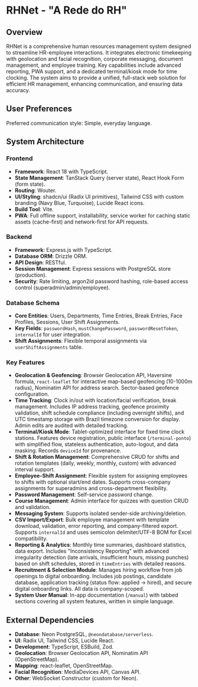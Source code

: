 # RHNet - "A Rede do RH"

## Overview

RHNet is a comprehensive human resources management system designed to streamline HR-employee interactions. It integrates electronic timekeeping with geolocation and facial recognition, corporate messaging, document management, and employee training. Key capabilities include advanced reporting, PWA support, and a dedicated terminal/kiosk mode for time clocking. The system aims to provide a unified, full-stack web solution for efficient HR management, enhancing communication, and ensuring data accuracy.

## User Preferences

Preferred communication style: Simple, everyday language.

## System Architecture

### Frontend
- **Framework**: React 18 with TypeScript.
- **State Management**: TanStack Query (server state), React Hook Form (form state).
- **Routing**: Wouter.
- **UI/Styling**: shadcn/ui (Radix UI primitives), Tailwind CSS with custom branding (Navy Blue, Turquoise), Lucide React icons.
- **Build Tool**: Vite.
- **PWA**: Full offline support, installability, service worker for caching static assets (cache-first) and network-first for API requests.

### Backend
- **Framework**: Express.js with TypeScript.
- **Database ORM**: Drizzle ORM.
- **API Design**: RESTful.
- **Session Management**: Express sessions with PostgreSQL store (production).
- **Security**: Rate limiting, argon2id password hashing, role-based access control (superadmin/admin/employee).

### Database Schema
- **Core Entities**: Users, Departments, Time Entries, Break Entries, Face Profiles, Sessions, User Shift Assignments.
- **Key Fields**: `passwordHash`, `mustChangePassword`, `passwordResetToken`, `internalId` for user integration.
- **Shift Assignments**: Flexible temporal assignments via `userShiftAssignments` table.

### Key Features
- **Geolocation & Geofencing**: Browser Geolocation API, Haversine formula, `react-leaflet` for interactive map-based geofencing (10-1000m radius), Nominatim API for address search. Sector-based geofence configuration.
- **Time Tracking**: Clock in/out with location/facial verification, break management. Includes IP address tracking, geofence proximity validation, shift schedule compliance (including overnight shifts), and UTC timestamp storage with Brazil timezone conversion for display. Admin edits are audited with detailed tracking.
- **Terminal/Kiosk Mode**: Tablet-optimized interface for fixed time clock stations. Features device registration, public interface (`/terminal-ponto`) with simplified flow, stateless authentication, auto-logout, and data masking. Records `deviceId` for provenance.
- **Shift & Rotation Management**: Comprehensive CRUD for shifts and rotation templates (daily, weekly, monthly, custom) with advanced interval support.
- **Employee-Shift Assignment**: Flexible system for assigning employees to shifts with optional start/end dates. Supports cross-company assignments for superadmins and cross-department flexibility.
- **Password Management**: Self-service password change.
- **Course Management**: Admin interface for quizzes with question CRUD and validation.
- **Messaging System**: Supports isolated sender-side archiving/deletion.
- **CSV Import/Export**: Bulk employee management with template download, validation, error reporting, and company-filtered export. Supports `internalId` and uses semicolon delimiter/UTF-8 BOM for Excel compatibility.
- **Reporting & Analytics**: Monthly time summaries, dashboard statistics, data export. Includes "Inconsistency Reporting" with advanced irregularity detection (late arrivals, insufficient hours, missing punches) based on shift schedules, stored in `timeEntries` with detailed reasons.
- **Recruitment & Selection Module**: Manages hiring workflow from job openings to digital onboarding. Includes job postings, candidate database, application tracking (status flow: applied → hired), and secure digital onboarding links. All data is company-scoped.
- **System User Manual**: In-app documentation (`/manual`) with tabbed sections covering all system features, written in simple language.

## External Dependencies

- **Database**: Neon PostgreSQL, `@neondatabase/serverless`.
- **UI**: Radix UI, Tailwind CSS, Lucide React.
- **Development**: TypeScript, ESBuild, Zod.
- **Geolocation**: Browser Geolocation API, Nominatim API (OpenStreetMap).
- **Mapping**: react-leaflet, OpenStreetMap.
- **Facial Recognition**: MediaDevices API, Canvas API.
- **Other**: WebSocket Constructor (custom for Neon).